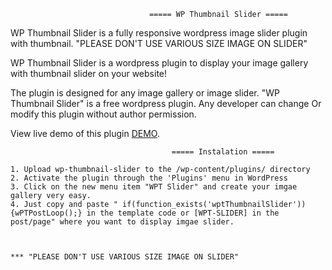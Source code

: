                                    ===== WP Thumbnail Slider =====

WP Thumbnail Slider is a fully responsive wordpress image slider plugin with thumbnail. "PLEASE DON'T USE VARIOUS SIZE IMAGE ON SLIDER" 

WP Thumbnail Slider is a wordpress plugin to display your image gallery with thumbnail slider on your website!

The plugin is designed for any image gallery or image slider. "WP Thumbnail Slider" is a free wordpress plugin. Any developer can change Or modify this plugin without author permission.

View live demo of this plugin [DEMO](http://www.e2soft.com/blog/wp-thumbnail-slider/).

                                        ===== Instalation =====

    1. Upload wp-thumbnail-slider to the /wp-content/plugins/ directory
    2. Activate the plugin through the 'Plugins' menu in WordPress
    3. Click on the new menu item "WPT Slider" and create your imgae gallery very easy.
    4. Just copy and paste " if(function_exists('wptThumbnailSlider')){wPTPostLoop();} in the template code or [WPT-SLIDER] in the post/page" where you want to display imgae slider.
    
    
    
    *** "PLEASE DON'T USE VARIOUS SIZE IMAGE ON SLIDER"
